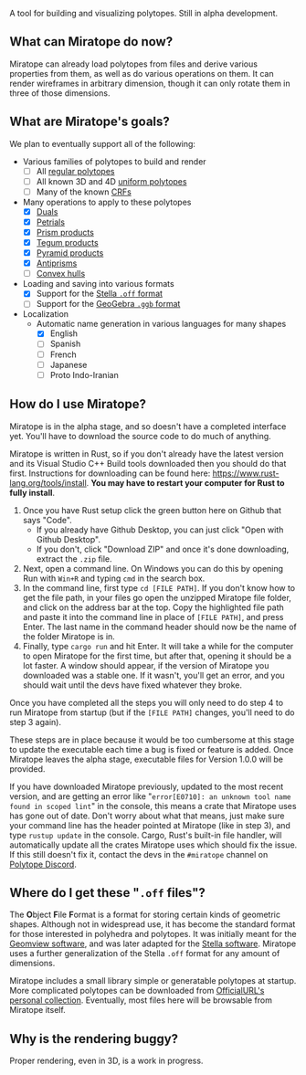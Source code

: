 A tool for building and visualizing polytopes. Still in alpha development.

## What can Miratope do now?
Miratope can already load polytopes from files and derive various properties from them, as well as do various operations on them. It can render wireframes in arbitrary dimension, though it can only rotate them in three of those dimensions.

## What are Miratope's goals?
We plan to eventually support all of the following:

* Various families of polytopes to build and render
  * [ ] All [regular polytopes](https://polytope.miraheze.org/wiki/Regular_polytope)
  * [ ] All known 3D and 4D [uniform polytopes](https://polytope.miraheze.org/wiki/Uniform_polytope)
  * [ ] Many of the known [CRFs](https://polytope.miraheze.org/wiki/Convex_regular-faced_polytope)
* Many operations to apply to these polytopes
  * [x] [Duals](https://polytope.miraheze.org/wiki/Dual)
  * [x] [Petrials](https://polytope.miraheze.org/wiki/Petrial)
  * [x] [Prism products](https://polytope.miraheze.org/wiki/Prism_product)
  * [x] [Tegum products](https://polytope.miraheze.org/wiki/Tegum_product)
  * [x] [Pyramid products](https://polytope.miraheze.org/wiki/Pyramid_product)
  * [x] [Antiprisms](https://polytope.miraheze.org/wiki/Antiprism)
  * [ ] [Convex hulls](https://polytope.miraheze.org/wiki/Convex_hull)
* Loading and saving into various formats
  * [x] Support for the [Stella `.off` format](https://www.software3d.com/StellaManual.php?prod=stella4D#import)
  * [ ] Support for the [GeoGebra `.ggb` format](https://wiki.geogebra.org/en/Reference:File_Format)
* Localization
  * Automatic name generation in various languages for many shapes
    * [x] English
    * [ ] Spanish
    * [ ] French
    * [ ] Japanese
    * [ ] Proto Indo-Iranian

## How do I use Miratope?
Miratope is in the alpha stage, and so doesn't have a completed interface yet. You'll have to download the source code to do much of anything.

Miratope is written in Rust, so if you don't already have the latest version and its Visual Studio C++ Build tools downloaded then you should do that first. Instructions for downloading can be found here: https://www.rust-lang.org/tools/install. **You may have to restart your computer for Rust to fully install**.
1. Once you have Rust setup click the green button here on Github that says "Code".
   * If you already have Github Desktop, you can just click "Open with Github Desktop".
   * If you don't, click "Download ZIP" and once it's done downloading, extract the `.zip` file.
2. Next, open a command line. On Windows you can do this by opening Run with `Win+R` and typing `cmd` in the search box.
3. In the command line, first type `cd [FILE PATH]`. If you don't know how to get the file path, in your files go open the unzipped Miratope file folder, and click on the address bar at the top. Copy the highlighted file path and paste it into the command line in place of `[FILE PATH]`, and press Enter. The last name in the command header should now be the name of the folder Miratope is in.
4. Finally, type `cargo run` and hit Enter. It will take a while for the computer to open Miratope for the first time, but after that, opening it should be a lot faster. A window should appear, if the version of Miratope you downloaded was a stable one. If it wasn't, you'll get an error, and you should wait until the devs have fixed whatever they broke.

Once you have completed all the steps you will only need to do step 4 to run Miratope from startup (but if the `[FILE PATH]` changes, you'll need to do step 3 again).

These steps are in place because it would be too cumbersome at this stage to update the executable each time a bug is fixed or feature is added. Once Miratope leaves the alpha stage, executable files for Version 1.0.0 will be provided.

If you have downloaded Miratope previously, updated to the most recent version, and are getting an error like "`error[E0710]: an unknown tool name found in scoped lint`" in the console, this means a crate that Miratope uses has gone out of date. Don't worry about what that means, just make sure your command line has the header pointed at Miratope (like in step 3), and type `rustup update` in the console. Cargo, Rust's built-in file handler, will automatically update all the crates Miratope uses which should fix the issue. If this still doesn't fix it, contact the devs in the `#miratope` channel on [Polytope Discord](https://discord.gg/zMRu7T4).

## Where do I get these "`.off` files"?
The **O**bject **F**ile **F**ormat is a format for storing certain kinds of geometric shapes.
Although not in widespread use, it has become the standard format for those interested in polyhedra and polytopes. It was initially meant for the [Geomview software](https://people.sc.fsu.edu/~jburkardt/data/off/off.html), and was later adapted for the [Stella software](https://www.software3d.com/StellaManual.php?prod=stella4D#import). Miratope uses a further generalization of the Stella `.off` format for any amount of dimensions.

Miratope includes a small library simple or generatable polytopes at startup. More complicated polytopes can be downloaded from [OfficialURL's personal collection](https://drive.google.com/drive/u/0/folders/1nQZ-QVVBfgYSck4pkZ7he0djF82T9MVy). Eventually, most files here will be browsable from Miratope itself.

## Why is the rendering buggy?
Proper rendering, even in 3D, is a work in progress.

